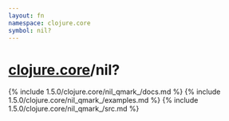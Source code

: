 ```yaml
---
layout: fn
namespace: clojure.core
symbol: nil?
---
```


# [clojure.core](../)/nil?

{% include 1.5.0/clojure.core/nil_qmark_/docs.md %}
{% include 1.5.0/clojure.core/nil_qmark_/examples.md %}
{% include 1.5.0/clojure.core/nil_qmark_/src.md %}

